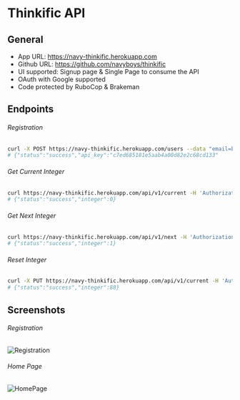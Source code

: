 # Thinkific API

## General

- App URL: https://navy-thinkific.herokuapp.com
- Github URL: https://github.com/navyboys/thinkific
- UI supported: Signup page & Single Page to consume the API
- OAuth with Google supported
- Code protected by RuboCop & Brakeman

## Endpoints

###### Registration

```bash
curl -X POST https://navy-thinkific.herokuapp.com/users --data "email=ben@test.com&password=ben123"
# {"status":"success","api_key":"c7ed685181e5aab4a00d82e2c68cd133"
```

###### Get Current Integer

```bash
curl https://navy-thinkific.herokuapp.com/api/v1/current -H 'Authorization: Token token="c7ed685181e5aab4a00d82e2c68cd133"'
# {"status":"success","integer":0}
```

###### Get Next Integer

```bash
curl https://navy-thinkific.herokuapp.com/api/v1/next -H 'Authorization: Token token="c7ed685181e5aab4a00d82e2c68cd133"'
# {"status":"success","integer":1}
```

###### Reset Integer

```bash
curl -X PUT https://navy-thinkific.herokuapp.com/api/v1/current -H 'Authorization: Token token="c7ed685181e5aab4a00d82e2c68cd133"' --data current=88
# {"status":"success","integer":88}
```

## Screenshots

###### Registration

![Registration](https://i.ibb.co/rGVTg6m/Screen-Shot-2019-02-20-at-11-47-17-AM.png)

###### Home Page

![HomePage](https://i.ibb.co/f9RNBh8/Screen-Shot-2019-02-20-at-11-40-19-AM.png)

